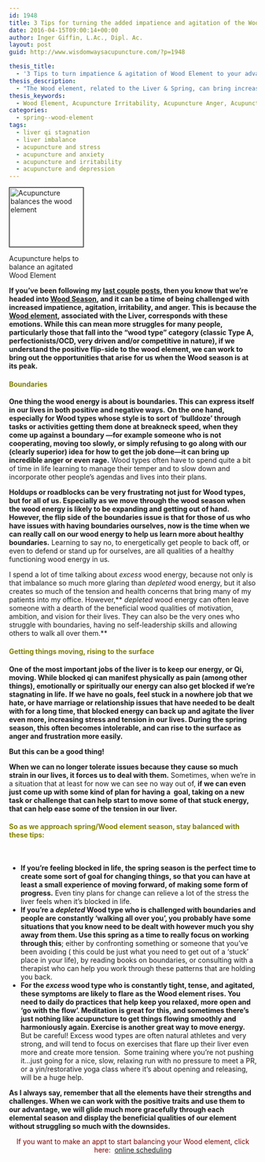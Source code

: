 ```yaml
---
id: 1948
title: 3 Tips for turning the added impatience and agitation of the Wood Element Season to your advantage
date: 2016-04-15T09:00:14+00:00
author: Inger Giffin, L.Ac., Dipl. Ac.
layout: post
guid: http://www.wisdomwaysacupuncture.com/?p=1948

thesis_title:
  - '3 Tips to turn impatience & agitation of Wood Element to your advantage'
thesis_description:
  - "The Wood element, related to the Liver & Spring, can bring increased irritability/anger in Spring due to the liver's relationship with these emotions."
thesis_keywords:
  - Wood Element, Acupuncture Irritability, Acupuncture Anger, Acupuncture Anxiety, Acupuncture Stress, Wood Element
categories:
  - spring--wood-element
tags:
  - liver qi stagnation
  - liver imbalance
  - acupuncture and stress
  - acupuncture and anxiety
  - acupuncture and irritability
  - acupuncture and depression
---
```

<div id="attachment_1950" style="width: 160px" class="wp-caption alignleft">
  <a href="http://www.wisdomwaysacupuncture.com/wp-content/uploads/2014/03/acupuncture-helps-agitation.jpg"><img class="size-thumbnail wp-image-1950" style="border: 0.5px solid black;" title="Acupuncture Fort Collins for Wood Element Imbalance" src="http://www.wisdomwaysacupuncture.com/wp-content/uploads/2014/03/acupuncture-helps-agitation-150x120.jpg" alt="Acupuncture balances the wood element" width="150" height="120" srcset="http://www.wisdomwaysacupuncture.com/wp-content/uploads/2014/03/acupuncture-helps-agitation-150x120.jpg 150w, http://www.wisdomwaysacupuncture.com/wp-content/uploads/2014/03/acupuncture-helps-agitation-300x241.jpg 300w, http://www.wisdomwaysacupuncture.com/wp-content/uploads/2014/03/acupuncture-helps-agitation.jpg 345w" sizes="(max-width: 150px) 100vw, 150px" /></a>
  
  <p class="wp-caption-text">
    Acupuncture helps to balance an agitated Wood Element
  </p>
</div>

**If you&#8217;ve been following my [last couple](http://www.wisdomwaysacupuncture.com/2018/03/09/ready-set-wood-season-what-acupuncture-theory-has-to-say-about-spring/) [posts](http://www.wisdomwaysacupuncture.com/2018/05/10/the-wood-element-of-acupuncture-theory/), then you know that we&#8217;re headed into [Wood Season](http://www.wisdomwaysacupuncture.com/2018/03/30/do-you-feel-the-wood-energy-rising-already-tips-for-staying-sane-as-we-switch-from-winter-to-spring/), and it can be a time of being challenged with increased impatience, agitation, irritability, and anger. This is because the [Wood element](http://www.wisdomwaysacupuncture.com/2011/03/21/its-wood-season-tips-for-keeping-your-liver-happy-this-spring/), associated with the Liver, corresponds with these emotions. While this can mean more struggles for many people, particularly those that fall into the &#8220;wood type&#8221; category (classic Type A, perfectionists/OCD, very driven and/or competitive in nature), if we understand the positive flip-side to the wood element, we can work to bring out the opportunities that arise for us when the Wood season is at its peak.**

#### <span style="color: #808000;">Boundaries</span>

**One thing the wood energy is about is boundaries. This can express itself in our lives in both positive and negative ways.** **On the one hand, especially for Wood types whose style is to sort of &#8216;bulldoze&#8217; through tasks or activities getting them done at breakneck speed, when they come up against a boundary &#8212;for example someone who is not cooperating, moving too slowly, or simply refusing to go along with our (clearly superior) idea for how to get the job done&#8212;it can bring up incredible anger or even rage.** Wood types often have to spend quite a bit of time in life learning to manage their temper and to slow down and incorporate other people&#8217;s agendas and lives into their plans.

**Holdups or roadblocks can be very frustrating not just for Wood types, but for all of us. Especially as we move through the wood season when the wood energy is likely to be expanding and getting out of hand. However, the flip side of the boundaries issue is that for those of us who have issues with having boundaries ourselves, now is the time when we can really call on our wood energy to help us learn more about healthy boundaries.** Learning to say no, to energetically get people to back off, or even to defend or stand up for ourselves, are all qualities of a healthy functioning wood energy in us.

I spend a lot of time talking about _excess_ wood energy, because not only is that imbalance so much more glaring than _depleted_ wood energy, but it also creates so much of the tension and health concerns that bring many of my patients into my office. However,** _depleted_ wood energy can often leave someone with a dearth of the beneficial wood qualities of motivation, ambition, and vision for their lives. They can also be the very ones who struggle with boundaries, having no self-leadership skills and allowing others to walk all over them.**

#### <span style="color: #808000;">Getting things moving, rising to the surface</span>

**One of the most important jobs of the liver is to keep our energy, or Qi, moving. While blocked qi can manifest physically as pain (among other things), emotionally or spiritually our energy can also get blocked if we&#8217;re stagnating in life.** **If we have no goals, feel stuck in a nowhere job that we hate, or have marriage or relationship issues that have needed to be dealt with for a long time, that blocked energy can back up and agitate the liver even more, increasing stress and tension in our lives. During the spring season, this often becomes intolerable, and can rise to the surface as anger and frustration more easily.**

**But this can be a good thing!** 

**When we can no longer tolerate issues because they cause so much strain in our lives, it forces us to deal with them.** Sometimes, when we&#8217;re in a situation that at least for now we can see no way out of, **if we can even just come up with some kind of plan for having a  goal, taking on a new task or challenge that can help start to move some of that stuck energy, that can help ease some of the tension in our liver.**

#### <span style="color: #808000;">So as we approach spring/Wood element season, stay balanced with these tips:</span>

&nbsp;

  * **If you&#8217;re feeling blocked in life, the spring season is the perfect time to create some sort of goal for changing things, so that you can have at least a small experience of moving forward, of making some form of progress.** Even tiny plans for change can relieve a lot of the stress the liver feels when it&#8217;s blocked in life.
  * **If you&#8217;re a _depleted_ Wood type who is challenged with boundaries and people are constantly &#8216;walking all over you&#8217;, you probably have some situations that you know need to be dealt with however much you shy away from them. Use this spring as a time to really focus on working through this**; either by confronting something or someone that you&#8217;ve been avoiding ( this could be just what you need to get out of a &#8216;stuck&#8217; place in your life), by reading books on boundaries, or consulting with a therapist who can help you work through these patterns that are holding you back.
  * **For the _excess_ wood type who is constantly tight, tense, and agitated, these symptoms are likely to flare as the Wood element rises. You need to daily do practices that help keep you relaxed, more open and &#8216;go with the flow&#8217;. Meditation is great for this, and sometimes there&#8217;s just nothing like acupuncture to get things flowing smoothly and harmoniously again. Exercise is another great way to move energy.** But be careful! Excess wood types are often natural athletes and very strong, and will tend to focus on exercises that flare up their liver even more and create more tension.  Some training where you&#8217;re not pushing it&#8230;just going for a nice, slow, relaxing run with no pressure to meet a PR, or a yin/restorative yoga class where it&#8217;s about opening and releasing, will be a huge help.

**As I always say, remember that all the elements have their strengths and challenges. When we can work with the positive traits and use them to our advantage, we will glide much more gracefully through each elemental season and display the beneficial qualities of our element without struggling so much with the downsides.**

<p style="text-align: center;">
  <span style="color: #800000;">If you want to make an appt to start balancing your Wood element, click here:  <a title="Online Acupuncture Scheduling" href="http://www.wisdomwaysacupuncture.com/acupuncture-appointment-scheduling/">online scheduling</a><br /> </span>
</p>

<p style="text-align: center;">